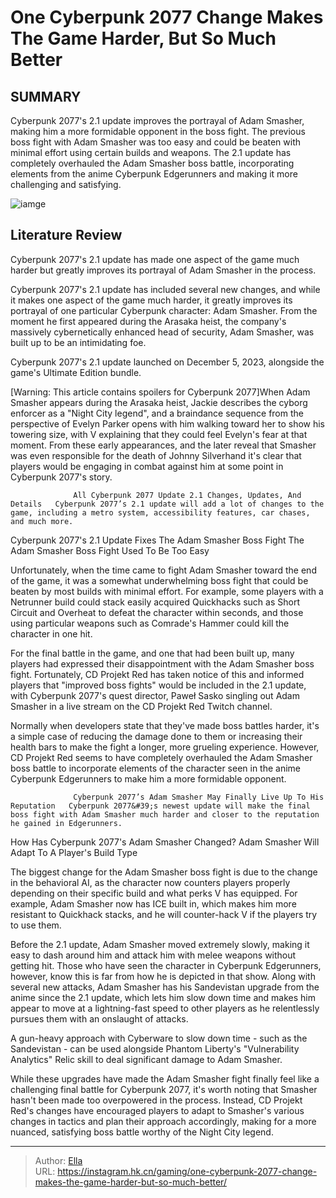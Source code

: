 # One Cyberpunk 2077 Change Makes The Game Harder, But So Much Better


## SUMMARY 



  Cyberpunk 2077&#39;s 2.1 update improves the portrayal of Adam Smasher, making him a more formidable opponent in the boss fight.   The previous boss fight with Adam Smasher was too easy and could be beaten with minimal effort using certain builds and weapons.   The 2.1 update has completely overhauled the Adam Smasher boss battle, incorporating elements from the anime Cyberpunk Edgerunners and making it more challenging and satisfying.  

![iamge](https://static1.srcdn.com/wordpress/wp-content/uploads/2024/01/one-cyberpunk-2077-change-makes-the-game-harder-but-so-much-better.jpg)

## Literature Review

Cyberpunk 2077&#39;s 2.1 update has made one aspect of the game much harder but greatly improves its portrayal of Adam Smasher in the process.




Cyberpunk 2077&#39;s 2.1 update has included several new changes, and while it makes one aspect of the game much harder, it greatly improves its portrayal of one particular Cyberpunk character: Adam Smasher. From the moment he first appeared during the Arasaka heist, the company&#39;s massively cybernetically enhanced head of security, Adam Smasher, was built up to be an intimidating foe.






Cyberpunk 2077&#39;s 2.1 update launched on December 5, 2023, alongside the game&#39;s Ultimate Edition bundle.




[Warning: This article contains spoilers for Cyberpunk 2077]When Adam Smasher appears during the Arasaka heist, Jackie describes the cyborg enforcer as a &#34;Night City legend&#34;, and a braindance sequence from the perspective of Evelyn Parker opens with him walking toward her to show his towering size, with V explaining that they could feel Evelyn&#39;s fear at that moment. From these early appearances, and the later reveal that Smasher was even responsible for the death of Johnny Silverhand it&#39;s clear that players would be engaging in combat against him at some point in Cyberpunk 2077&#39;s story.

                  All Cyberpunk 2077 Update 2.1 Changes, Updates, And Details   Cyberpunk 2077’s 2.1 update will add a lot of changes to the game, including a metro system, accessibility features, car chases, and much more.   





 Cyberpunk 2077&#39;s 2.1 Update Fixes The Adam Smasher Boss Fight 
The Adam Smasher Boss Fight Used To Be Too Easy
          

Unfortunately, when the time came to fight Adam Smasher toward the end of the game, it was a somewhat underwhelming boss fight that could be beaten by most builds with minimal effort. For example, some players with a Netrunner build could stack easily acquired Quickhacks such as Short Circuit and Overheat to defeat the character within seconds, and those using particular weapons such as Comrade&#39;s Hammer could kill the character in one hit.

For the final battle in the game, and one that had been built up, many players had expressed their disappointment with the Adam Smasher boss fight. Fortunately, CD Projekt Red has taken notice of this and informed players that &#34;improved boss fights&#34; would be included in the 2.1 update, with Cyberpunk 2077&#39;s quest director, Paweł Sasko singling out Adam Smasher in a live stream on the CD Projekt Red Twitch channel.




Normally when developers state that they&#39;ve made boss battles harder, it&#39;s a simple case of reducing the damage done to them or increasing their health bars to make the fight a longer, more grueling experience. However, CD Projekt Red seems to have completely overhauled the Adam Smasher boss battle to incorporate elements of the character seen in the anime Cyberpunk Edgerunners to make him a more formidable opponent​​​​​​.

                  Cyberpunk 2077’s Adam Smasher May Finally Live Up To His Reputation   Cyberpunk 2077&#39;s newest update will make the final boss fight with Adam Smasher much harder and closer to the reputation he gained in Edgerunners.   



 How Has Cyberpunk 2077&#39;s Adam Smasher Changed? 
Adam Smasher Will Adapt To A Player&#39;s Build Type
         

The biggest change for the Adam Smasher boss fight is due to the change in the behavioral AI, as the character now counters players properly depending on their specific build and what perks V has equipped. For example, Adam Smasher now has ICE built in, which makes him more resistant to Quickhack stacks, and he will counter-hack V if the players try to use them.




Before the 2.1 update, Adam Smasher moved extremely slowly, making it easy to dash around him and attack him with melee weapons without getting hit. Those who have seen the character in Cyberpunk Edgerunners, however, know this is far from how he is depicted in that show. Along with several new attacks, Adam Smasher has his Sandevistan upgrade from the anime since the 2.1 update, which lets him slow down time and makes him appear to move at a lightning-fast speed to other players as he relentlessly pursues them with an onslaught of attacks.



A gun-heavy approach with Cyberware to slow down time - such as the Sandevistan - can be used alongside Phantom Liberty&#39;s &#34;Vulnerability Analytics&#34; Relic skill to deal significant damage to Adam Smasher.




While these upgrades have made the Adam Smasher fight finally feel like a challenging final battle for Cyberpunk 2077, it&#39;s worth noting that Smasher hasn&#39;t been made too overpowered in the process. Instead, CD Projekt Red&#39;s changes have encouraged players to adapt to Smasher&#39;s various changes in tactics and plan their approach accordingly, making for a more nuanced, satisfying boss battle worthy of the Night City legend.






---

> Author: [Ella](https://instagram.hk.cn/)  
> URL: https://instagram.hk.cn/gaming/one-cyberpunk-2077-change-makes-the-game-harder-but-so-much-better/  

